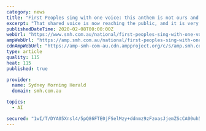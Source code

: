 ```yaml
---
category: news
title: "First Peoples sing with one voice: this anthem is not ours and at last the NRL hears"
excerpt: "That shared voice is now reaching the public, and it is very clear: Advance Australia Fair does not represent ... was adopted. These changes reflected the views of the times. The lyrics, however ..."
publishedDateTime: 2020-02-08T00:00:00Z
webUrl: "https://www.smh.com.au/national/first-peoples-sing-with-one-voice-this-anthem-is-not-ours-and-at-last-the-nrl-hears-20200207-p53yu7.html"
ampWebUrl: "https://amp.smh.com.au/national/first-peoples-sing-with-one-voice-this-anthem-is-not-ours-and-at-last-the-nrl-hears-20200207-p53yu7.html"
cdnAmpWebUrl: "https://amp-smh-com-au.cdn.ampproject.org/c/s/amp.smh.com.au/national/first-peoples-sing-with-one-voice-this-anthem-is-not-ours-and-at-last-the-nrl-hears-20200207-p53yu7.html"
type: article
quality: 115
heat: 115
published: true

provider:
  name: Sydney Morning Herald
  domain: smh.com.au

topics:
  - AI

secured: "1wI/T/DYA05Xnsl4/5pQ86FTE0jFSelMzy+ddnmz9zFzoasJjemZScCA00uh5Su1o4D/XQk6itkBybrcRIuwQEwKt120ken3Nb2iNDZ9EmVKbSGn0JZKKqKKKH4FNxllK3HiTNjVDGuu49K3pvXJ/TVQb+22WnJnMWCUy3MNMtUMi77soVSTCVHWZDzbICNo7JrS7DJ7/7En7egz6XoVYhj1OKPiS1ZzdG5FrzfUTIdFJ7GNoLsUEkMNG8/lg3UbcXoatE4LM4x6xjxtnsibvQAORefdW0ONPsP46pekJVLoyLw6m/lpDAUQ9mOxLGmH2bHjLo7OJjQKBWnNhN8gLQ==;THUkFAlE/9CKnYi6CjBsZA=="
---
```


